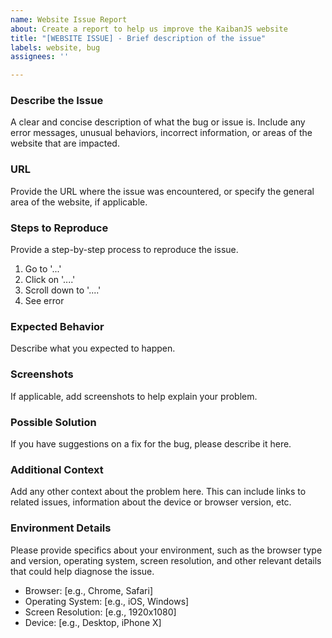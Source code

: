 ```yaml
---
name: Website Issue Report
about: Create a report to help us improve the KaibanJS website
title: "[WEBSITE ISSUE] - Brief description of the issue"
labels: website, bug
assignees: ''

---
```


### Describe the Issue
A clear and concise description of what the bug or issue is. Include any error messages, unusual behaviors, incorrect information, or areas of the website that are impacted.

### URL
Provide the URL where the issue was encountered, or specify the general area of the website, if applicable.

### Steps to Reproduce
Provide a step-by-step process to reproduce the issue.
1. Go to '...'
2. Click on '....'
3. Scroll down to '....'
4. See error

### Expected Behavior
Describe what you expected to happen.

### Screenshots
If applicable, add screenshots to help explain your problem.

### Possible Solution
If you have suggestions on a fix for the bug, please describe it here.

### Additional Context
Add any other context about the problem here. This can include links to related issues, information about the device or browser version, etc.

### Environment Details
Please provide specifics about your environment, such as the browser type and version, operating system, screen resolution, and other relevant details that could help diagnose the issue.
- Browser: [e.g., Chrome, Safari]
- Operating System: [e.g., iOS, Windows]
- Screen Resolution: [e.g., 1920x1080]
- Device: [e.g., Desktop, iPhone X]
